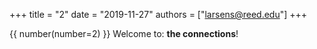 +++
title = "2"
date = "2019-11-27"
authors = ["larsens@reed.edu"]
+++

{{ number(number=2) }} Welcome to: <b>the connections</b>!

<!-- more -->
